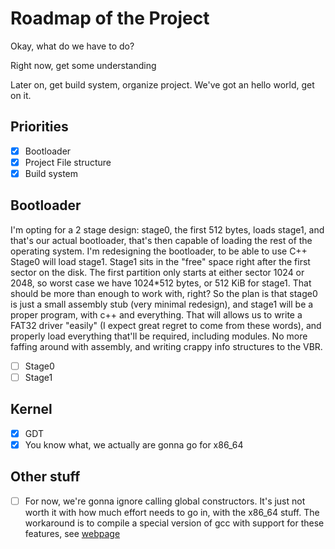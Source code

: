 # Roadmap of the Project
 
 Okay, what do we have to do?

 Right now, get some understanding

 Later on, get build system, organize project. We've got an hello world, get on it.

## Priorities
- [x] Bootloader
- [x] Project File structure
- [x] Build system

## Bootloader
I'm opting for a 2 stage design: stage0, the first 512 bytes, loads stage1, and that's our actual bootloader, that's then capable of loading the rest of the operating system.
I'm redesigning the bootloader, to be able to use C++
Stage0 will load stage1. Stage1 sits in the "free" space right after the first sector on the disk. The first partition only starts at either sector 1024 or 2048, so worst case we have 1024*512 bytes, or 512 KiB for stage1. That should be more than enough to work with, right? So the plan is that stage0 is just a small assembly stub (very minimal redesign), and stage1 will be a proper program, with c++ and everything. That will allows us to write a FAT32 driver "easily" (I expect great regret to come from these words), and properly load everything that'll be required, including modules. No more faffing around with assembly, and writing crappy info structures to the VBR.

- [ ] Stage0
- [ ] Stage1

## Kernel
- [x] GDT
- [x] You know what, we actually are gonna go for x86_64

## Other stuff
- [ ] For now, we're gonna ignore calling global constructors. It's just not worth it with how much effort needs to go in, with the x86_64 stuff. The workaround is to compile a special version of gcc with support for these features, see [webpage](https://wiki.osdev.org/Building_libgcc_for_mcmodel%3Dkernel)